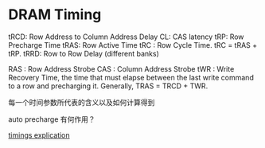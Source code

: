 # DRAM Timing


tRCD: Row Address to Column Address Delay
CL: CAS latency
tRP: Row Precharge Time
tRAS: Row Active Time
tRC : Row Cycle Time. tRC = tRAS + tRP.
tRRD: Row to Row Delay (different banks)

RAS : Row Address Strobe
CAS : Column Address Strobe
tWR : Write Recovery Time, the time that must elapse between the last write command to a row and precharging it. Generally, TRAS = TRCD + TWR.


每一个时间参数所代表的含义以及如何计算得到

auto precharge 有何作用？

[timings explication](http://www.tweakers.fr/timings.html)
